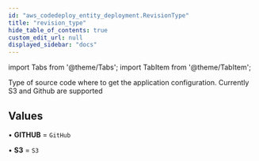 ```yaml
---
id: "aws_codedeploy_entity_deployment.RevisionType"
title: "revision_type"
hide_table_of_contents: true
custom_edit_url: null
displayed_sidebar: "docs"
---
```


import Tabs from '@theme/Tabs';
import TabItem from '@theme/TabItem';

Type of source code where to get the application configuration. Currently S3 and Github are supported

## Values

• **GITHUB** = `GitHub`

• **S3** = `S3`
